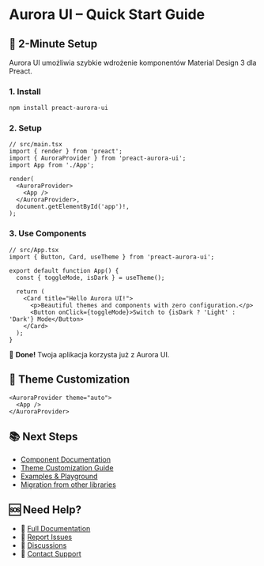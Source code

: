 # Aurora UI – Quick Start Guide

## 🚀 2-Minute Setup

Aurora UI umożliwia szybkie wdrożenie komponentów Material Design 3 dla Preact.

### 1. Install

```bash
npm install preact-aurora-ui
```

### 2. Setup

```tsx
// src/main.tsx
import { render } from 'preact';
import { AuroraProvider } from 'preact-aurora-ui';
import App from './App';

render(
  <AuroraProvider>
    <App />
  </AuroraProvider>,
  document.getElementById('app')!,
);
```

### 3. Use Components

```tsx
// src/App.tsx
import { Button, Card, useTheme } from 'preact-aurora-ui';

export default function App() {
  const { toggleMode, isDark } = useTheme();

  return (
    <Card title="Hello Aurora UI!">
      <p>Beautiful themes and components with zero configuration.</p>
      <Button onClick={toggleMode}>Switch to {isDark ? 'Light' : 'Dark'} Mode</Button>
    </Card>
  );
}
```

🎉 **Done!** Twoja aplikacja korzysta już z Aurora UI.

## 🎨 Theme Customization

```tsx
<AuroraProvider theme="auto">
  <App />
</AuroraProvider>
```

## 📚 Next Steps

- [Component Documentation](https://aurora-ui.dev/docs/components)
- [Theme Customization Guide](https://aurora-ui.dev/docs/theming)
- [Examples & Playground](https://aurora-ui.dev/examples)
- [Migration from other libraries](https://aurora-ui.dev/docs/migration)

## 🆘 Need Help?

- 📖 [Full Documentation](https://aurora-ui.dev/docs)
- 🐛 [Report Issues](https://github.com/prachwal/preact-aurora-ui/issues)
- 💬 [Discussions](https://github.com/prachwal/preact-aurora-ui/discussions)
- 📧 [Contact Support](mailto:support@aurora-ui.dev)
